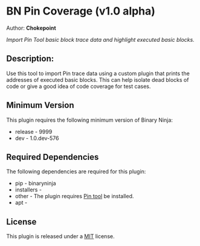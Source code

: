 # BN Pin Coverage (v1.0 alpha)
Author: **Chokepoint**

_Import Pin Tool basic block trace data and highlight executed basic blocks._

## Description:

Use this tool to import Pin trace data using a custom plugin that prints the addresses of executed basic blocks. This can help isolate dead blocks of code or give a good idea of code coverage for test cases.

## Minimum Version

This plugin requires the following minimum version of Binary Ninja:

 * release - 9999
 * dev - 1.0.dev-576


## Required Dependencies

The following dependencies are required for this plugin:

 * pip - binaryninja
 * installers - 
 * other - The plugin requires [Pin tool](https://software.intel.com/en-us/articles/pin-a-binary-instrumentation-tool-downloads) be installed.
 * apt - 


## License

This plugin is released under a [MIT](LICENSE) license.


